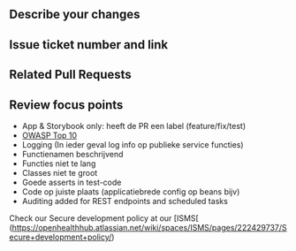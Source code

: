## Describe your changes

## Issue ticket number and link

## Related Pull Requests

## Review focus points
- App & Storybook only: heeft de PR een label (feature/fix/test)
- [OWASP Top 10](https://owasp.org/www-project-top-ten/)
- Logging (In ieder geval log info op publieke service functies)
- Functienamen beschrijvend
- Functies niet te lang
- Classes niet te groot
- Goede asserts in test-code
- Code op juiste plaats (applicatiebrede config op beans bijv)
- Auditing added for REST endpoints and scheduled tasks

Check our Secure development policy at our [ISMS[ (https://openhealthhub.atlassian.net/wiki/spaces/ISMS/pages/222429737/Secure+development+policy/)

